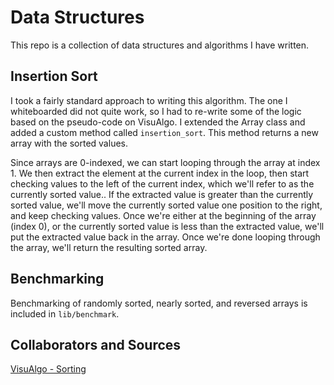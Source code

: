 # Data Structures

This repo is a collection of data structures and algorithms I have written.

## Insertion Sort

I took a fairly standard approach to writing this algorithm. The one I whiteboarded did not quite work, so I had to re-write some of the logic based on the pseudo-code on VisuAlgo. I extended the Array class and added a custom method called `insertion_sort`. This method returns a new array with the sorted values.

Since arrays are 0-indexed, we can start looping through the array at index 1. We then extract the element at the current index in the loop, then start checking values to the left of the current index, which we'll refer to as the currently sorted value.. If the extracted value is greater than the currently sorted value, we'll move the currently sorted value one position to the right, and keep checking values. Once we're either at the beginning of the array (index 0), or the currently sorted value is less than the extracted value, we'll put the extracted value back in the array. Once we're done looping through the array, we'll return the resulting sorted array.

## Benchmarking

Benchmarking of randomly sorted, nearly sorted, and reversed arrays is included in `lib/benchmark`.

## Collaborators and Sources

[VisuAlgo - Sorting](http://visualgo.net/sorting.html)
